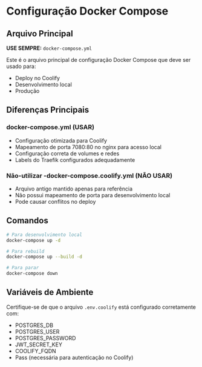# Configuração Docker Compose

## Arquivo Principal

**USE SEMPRE:** `docker-compose.yml`

Este é o arquivo principal de configuração Docker Compose que deve ser usado para:
- Deploy no Coolify
- Desenvolvimento local
- Produção

## Diferenças Principais

### docker-compose.yml (USAR)
- Configuração otimizada para Coolify
- Mapeamento de porta 7080:80 no nginx para acesso local
- Configuração correta de volumes e redes
- Labels do Traefik configurados adequadamente

### Não-utilizar -docker-compose.coolify.yml (NÃO USAR)
- Arquivo antigo mantido apenas para referência
- Não possui mapeamento de porta para desenvolvimento local
- Pode causar conflitos no deploy

## Comandos

```bash
# Para desenvolvimento local
docker-compose up -d

# Para rebuild
docker-compose up --build -d

# Para parar
docker-compose down
```

## Variáveis de Ambiente

Certifique-se de que o arquivo `.env.coolify` está configurado corretamente com:
- POSTGRES_DB
- POSTGRES_USER
- POSTGRES_PASSWORD
- JWT_SECRET_KEY
- COOLIFY_FQDN
- Pass (necessária para autenticação no Coolify)
